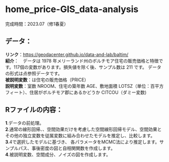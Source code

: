 # home_price-GIS_data-analysis

完成時間：2023.07（修1春夏）

## データ：
**リンク**：https://geodacenter.github.io/data-and-lab/baltim/  
**紹介**：　データは 1978 年メリーランド州のボルチモア住宅の販売価格と特徴です。117個の変数があります。損失値を除く後、サンプル数は 211 です。  データの形式は点参照データです。  
**被説明変数**：は住宅の販売価格（PRICE）  
**説明変数**：室数 NROOM、住宅の築年数 AGE、敷地面積 LOTSZ（単位：百平方フィート）、住居がボルチモア郡にあるかどうか CITCOU（ダミー変数)   

## Rファイルの内容：  
**1**.データの前処理。  
**2**.通常の線形回帰、、空間効果だけを考慮した空間線形回帰モデル、空間効果とその他の独立変数を従属変数に組み合わせたモデルを推定し、比較します。  
**3**.4で選択したモデルに基づき、 各パラメータをMCMC法により推定します。サンプルパス、事後密度の図と自相関関数を作成します。  
**4**.被説明変数、空間成分、ノイズの図を作成します。
